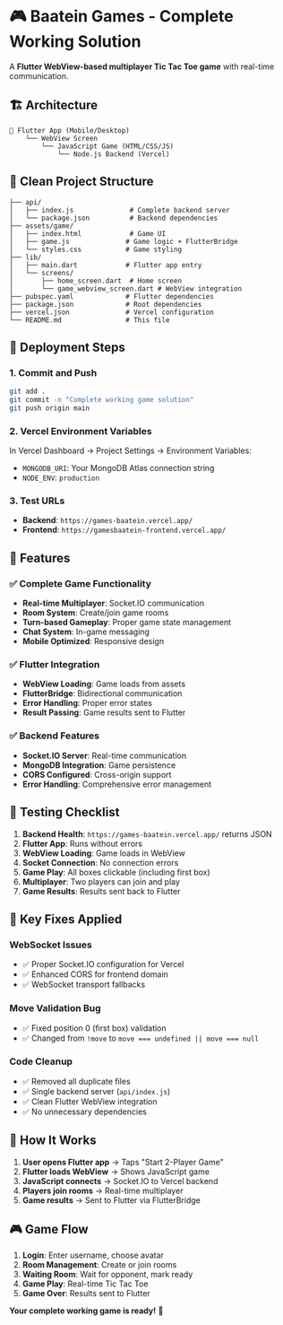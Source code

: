 # 🎮 Baatein Games - Complete Working Solution

A **Flutter WebView-based multiplayer Tic Tac Toe game** with real-time communication.


## 🏗️ **Architecture**

```
📱 Flutter App (Mobile/Desktop)
    └── WebView Screen
        └── JavaScript Game (HTML/CSS/JS)
            └── Node.js Backend (Vercel)
```

## 📁 **Clean Project Structure**

```
├── api/
│   ├── index.js              # Complete backend server
│   └── package.json          # Backend dependencies
├── assets/game/
│   ├── index.html            # Game UI
│   ├── game.js              # Game logic + FlutterBridge
│   └── styles.css           # Game styling
├── lib/
│   ├── main.dart            # Flutter app entry
│   └── screens/
│       ├── home_screen.dart  # Home screen
│       └── game_webview_screen.dart # WebView integration
├── pubspec.yaml             # Flutter dependencies
├── package.json             # Root dependencies
├── vercel.json              # Vercel configuration
└── README.md                # This file
```

## 🚀 **Deployment Steps**

### **1. Commit and Push**
```bash
git add .
git commit -m "Complete working game solution"
git push origin main
```

### **2. Vercel Environment Variables**
In Vercel Dashboard → Project Settings → Environment Variables:
- `MONGODB_URI`: Your MongoDB Atlas connection string
- `NODE_ENV`: `production`

### **3. Test URLs**
- **Backend**: `https://games-baatein.vercel.app/`
- **Frontend**: `https://gamesbaatein-frontend.vercel.app/`

## 🎯 **Features**

### **✅ Complete Game Functionality**
- **Real-time Multiplayer**: Socket.IO communication
- **Room System**: Create/join game rooms
- **Turn-based Gameplay**: Proper game state management
- **Chat System**: In-game messaging
- **Mobile Optimized**: Responsive design

### **✅ Flutter Integration**
- **WebView Loading**: Game loads from assets
- **FlutterBridge**: Bidirectional communication
- **Error Handling**: Proper error states
- **Result Passing**: Game results sent to Flutter

### **✅ Backend Features**
- **Socket.IO Server**: Real-time communication
- **MongoDB Integration**: Game persistence
- **CORS Configured**: Cross-origin support
- **Error Handling**: Comprehensive error management

## 🧪 **Testing Checklist**

1. **Backend Health**: `https://games-baatein.vercel.app/` returns JSON
2. **Flutter App**: Runs without errors
3. **WebView Loading**: Game loads in WebView
4. **Socket Connection**: No connection errors
5. **Game Play**: All boxes clickable (including first box)
6. **Multiplayer**: Two players can join and play
7. **Game Results**: Results sent back to Flutter

## 🔧 **Key Fixes Applied**

### **WebSocket Issues**
- ✅ Proper Socket.IO configuration for Vercel
- ✅ Enhanced CORS for frontend domain
- ✅ WebSocket transport fallbacks

### **Move Validation Bug**
- ✅ Fixed position 0 (first box) validation
- ✅ Changed from `!move` to `move === undefined || move === null`

### **Code Cleanup**
- ✅ Removed all duplicate files
- ✅ Single backend server (`api/index.js`)
- ✅ Clean Flutter WebView integration
- ✅ No unnecessary dependencies

## 📱 **How It Works**

1. **User opens Flutter app** → Taps "Start 2-Player Game"
2. **Flutter loads WebView** → Shows JavaScript game
3. **JavaScript connects** → Socket.IO to Vercel backend
4. **Players join rooms** → Real-time multiplayer
5. **Game results** → Sent to Flutter via FlutterBridge

## 🎮 **Game Flow**

1. **Login**: Enter username, choose avatar
2. **Room Management**: Create or join rooms
3. **Waiting Room**: Wait for opponent, mark ready
4. **Game Play**: Real-time Tic Tac Toe
5. **Game Over**: Results sent to Flutter

**Your complete working game is ready!** 🚀
